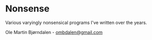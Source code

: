 # Nonsense

Various varyingly nonsensical programs I've written over the years.


Ole Martin Bjørndalen - ombdalen@gmail.com
